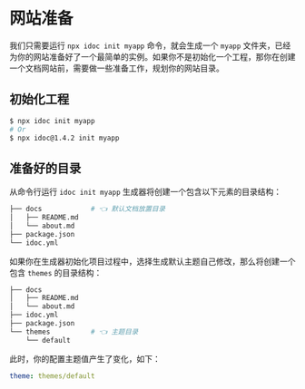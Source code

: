 网站准备
===

我们只需要运行 `npx idoc init myapp` 命令，就会生成一个 `myapp` 文件夹，已经为你的网站准备好了一个最简单的实例。如果你不是初始化一个工程，那你在创建一个文档网站前，需要做一些准备工作，规划你的网站目录。

## 初始化工程

```bash
$ npx idoc init myapp
# Or
$ npx idoc@1.4.2 init myapp
```

## 准备好的目录

从命令行运行 `idoc init myapp` 生成器将创建一个包含以下元素的目录结构：

```bash
├── docs            # 👈 默认文档放置目录
│   ├── README.md
│   └── about.md
├── package.json
└── idoc.yml
```

如果你在生成器初始化项目过程中，选择生成默认主题自己修改，那么将创建一个包含 `themes` 的目录结构：

```bash
├── docs
│   ├── README.md
│   └── about.md
├── idoc.yml
├── package.json
└── themes          # 👈 主题目录
    └── default
```

此时，你的配置主题值产生了变化，如下：

```yml
theme: themes/default
```